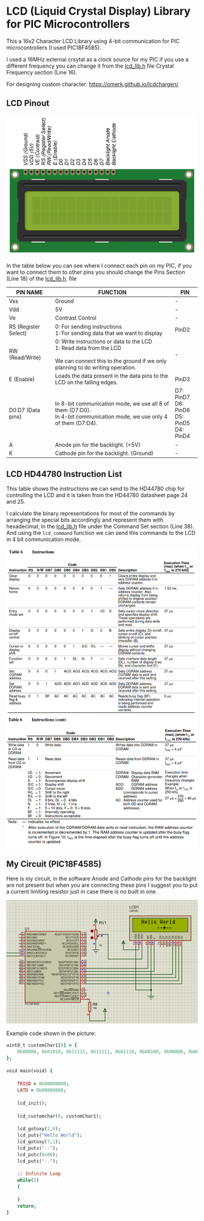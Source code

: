 # LCD (Liquid Crystal Display) Library <br> for PIC Microcontrollers

This a 16x2 Character LCD Library using 4-bit communication for PIC microcontrollers (I used PIC18F4585).

I used a 16MHz external crsytal as a clock source for my PIC if you use a different frequency you can change it from the [lcd_lib.h](lcd_lib.h) file Crystal Frequency section (Line 16).

For designing custom character: https://omerk.github.io/lcdchargen/

## LCD Pinout

![LCD pinout](Images/lcd_pinout.png)

In the table below you can see where I connect each pin on my PIC, if you want to connect them to other pins you should change the Pins Section (Line 18) of the [lcd_lib.h](lcd_lib.h). file

| PIN NAME             | FUNCTION                                                                                                                                                    | PIN                                              |
|----------------------|-------------------------------------------------------------------------------------------------------------------------------------------------------------|--------------------------------------------------|
| Vss                  | Ground                                                                                                                                                      |                         -                        |
| Vdd                  | 5V                                                                                                                                                          |                         -                        |
| Ve                   | Contrast Control                                                                                                                                            |                         -                        |
| RS (Register Select) | 0: For sending instructions<br>1: For sending data that we want to display                                                                                  | PinD2                                            |
| RW (Read/Write)      | 0: Write instructions or data to the LCD<br>1: Read data from the LCD<br><br>We can connect this to the ground if we only planning to do writing operation. |                         -                        |
| E (Enable)           | Loads the data present in the data pins to the LCD on the falling edges.                                                                                    |                       PinD3                      |
| D0:D7 (Data pins)    | In 8-bit communication mode, we use all 8 of them (D7:D0).<br>In 4-bit communication mode, we use only 4 of them (D7:D4).                                   | D7: PinD7<br>D6: PinD6<br>D5: PinD5<br>D4: PinD4 |
| A                    | Anode pin for the backlight. (+5V)                                                                                                                          |                         -                        |
| K                    | Cathode pin for the backlight. (Ground)                                                                                                                     |                         -                        |

## LCD HD44780 Instruction List

This table shows the instructions we can send to the HD44780 chip for controlling the LCD and it is taken from the HD44780 datasheet page 24 and 25. 

I calculate the binary representations for most of the commands by arranging the special bits accordingly and represent them with hexadecimal, in the [lcd_lib.h](lcd_lib.h) file under the Command Set section (Line 38). And using the `lcd_command` function we can send this commands to the LCD in 4 bit communication mode. 

![hd44780 instructions 1](Images/hd44780_instructions_1.png)
![hd44780 instructions 2](Images/hd44780_instructions_2.png)

## My Circuit (PIC18F4585)

Here is my circuit, in the software Anode and Cathode pins for the backlight are not present but when you are connecting these pins I suggest you to put a current limiting resistor just in case there is no built in one.

![circuit](Images/lcd_connection.png)

Example code shown in the picture:
```ruby
uint8_t customChar1[8] = {
	0b00000, 0b01010, 0b11111, 0b11111, 0b01110, 0b00100, 0b00000, 0b00000
};

void main(void) {
        
    TRISD = 0b00000000;
    LATD = 0b00000000;
    
    lcd_init();
    
    lcd_customchar(0, customChar1);
    
    lcd_gotoxy(2,0);
    lcd_puts("Hello World");
    lcd_gotoxy(7,1);
    lcd_puts("--");
    lcd_putc(0x00);
    lcd_puts("--");
    
    // Infinite Loop
    while(1)
    {

    }
    return;
}
```

